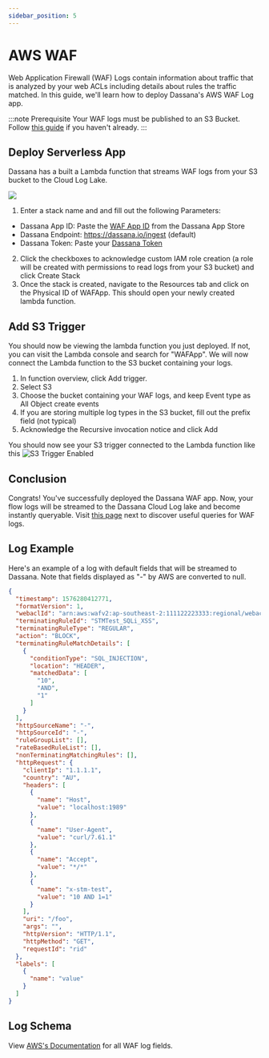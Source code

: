 ```yaml
---
sidebar_position: 5
---
```


# AWS WAF

Web Application Firewall (WAF) Logs contain information about traffic that is analyzed by your web ACLs including details about rules the traffic matched. In this guide, we'll learn how to deploy Dassana's AWS WAF Log app.

:::note Prerequisite
Your WAF logs must be published to an S3 Bucket. Follow [this guide](https://docs.aws.amazon.com/waf/latest/developerguide/logging-s3.html) if you haven't already.
:::

## Deploy Serverless App
Dassana has a built a Lambda function that streams WAF logs from your S3 bucket to the Cloud Log Lake.

[![](https://cdn.rawgit.com/buildkite/cloudformation-launch-stack-button-svg/master/launch-stack.svg)](https://console.aws.amazon.com/cloudformation/home?region=us-east-1#/stacks/create/review?templateURL=https://dassana-native-apps.s3.amazonaws.com/waf-s3/packaged-template.yaml)
1. Enter a stack name and and fill out the following Parameters:
  - Dassana App ID: Paste the [WAF App ID](https://console.dassana.dev/appStore/app/aws_cloudtrail) from the Dassana App Store
  - Dassana Endpoint: https://dassana.io/ingest (default)
  - Dassana Token: Paste your [Dassana Token](https://console.dassana.dev/appStore?page=tokens)
2. Click the checkboxes to acknowledge custom IAM role creation (a role will be created with permissions to read logs from your S3 bucket) and click Create Stack
3. Once the stack is created, navigate to the Resources tab and click on the Physical ID of WAFApp. This should open your newly created lambda function.

## Add S3 Trigger

You should now be viewing the lambda function you just deployed. If not, you can visit the Lambda console and search for "WAFApp". We will now connect the Lambda function to the S3 bucket containing your logs.

1. In function overview, click Add trigger.
2. Select S3
3. Choose the bucket containing your WAF logs, and keep Event type as All Object create events
4. If you are storing multiple log types in the S3 bucket, fill out the prefix field (not typical)
5. Acknowledge the Recursive invocation notice and click Add

You should now see your S3 trigger connected to the Lambda function like this
![S3 Trigger Enabled](/img/waf/s3-trigger-enabled-waf.png)

## Conclusion
Congrats! You've successfully deployed the Dassana WAF app. Now, your flow logs will be streamed to the Dassana Cloud Log lake and become instantly queryable. Visit [this page](https://docs.dassana.io) next to discover useful queries for WAF logs.

## Log Example
Here's an example of a log with default fields that will be streamed to Dassana. Note that fields displayed as "-" by AWS are converted to null. 
```json
{
  "timestamp": 1576280412771,
  "formatVersion": 1,
  "webaclId": "arn:aws:wafv2:ap-southeast-2:111122223333:regional/webacl/STMTest/1EXAMPLE-2ARN-3ARN-4ARN-123456EXAMPLE",
  "terminatingRuleId": "STMTest_SQLi_XSS",
  "terminatingRuleType": "REGULAR",
  "action": "BLOCK",
  "terminatingRuleMatchDetails": [
    {
      "conditionType": "SQL_INJECTION",
      "location": "HEADER",
      "matchedData": [
        "10",
        "AND",
        "1"
      ]
    }
  ],
  "httpSourceName": "-",
  "httpSourceId": "-",
  "ruleGroupList": [],
  "rateBasedRuleList": [],
  "nonTerminatingMatchingRules": [],
  "httpRequest": {
    "clientIp": "1.1.1.1",
    "country": "AU",
    "headers": [
      {
        "name": "Host",
        "value": "localhost:1989"
      },
      {
        "name": "User-Agent",
        "value": "curl/7.61.1"
      },
      {
        "name": "Accept",
        "value": "*/*"
      },
      {
        "name": "x-stm-test",
        "value": "10 AND 1=1"
      }
    ],
    "uri": "/foo",
    "args": "",
    "httpVersion": "HTTP/1.1",
    "httpMethod": "GET",
    "requestId": "rid"
  },
  "labels": [
    {
      "name": "value"
    }
  ]
}
```

## Log Schema
View [AWS's Documentation](https://docs.aws.amazon.com/waf/latest/developerguide/logging-fields.html) for all WAF log fields.

